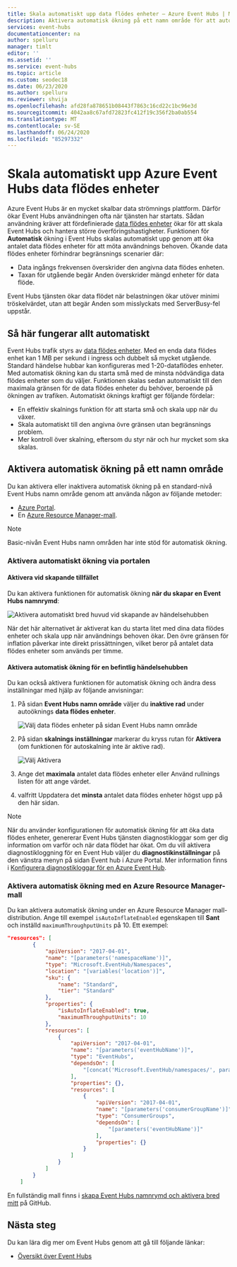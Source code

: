 ```yaml
---
title: Skala automatiskt upp data flödes enheter – Azure Event Hubs | Microsoft Docs
description: Aktivera automatisk ökning på ett namn område för att automatiskt skala upp data flödes enheter.
services: event-hubs
documentationcenter: na
author: spelluru
manager: timlt
editor: ''
ms.assetid: ''
ms.service: event-hubs
ms.topic: article
ms.custom: seodec18
ms.date: 06/23/2020
ms.author: spelluru
ms.reviewer: shvija
ms.openlocfilehash: afd28fa878651b08443f7863c16cd22c1bc96e3d
ms.sourcegitcommit: 4042aa8c67afd72823fc412f19c356f2ba0ab554
ms.translationtype: MT
ms.contentlocale: sv-SE
ms.lasthandoff: 06/24/2020
ms.locfileid: "85297332"
---
```

# <a name="automatically-scale-up-azure-event-hubs-throughput-units"></a>Skala automatiskt upp Azure Event Hubs data flödes enheter
Azure Event Hubs är en mycket skalbar data strömnings plattform. Därför ökar Event Hubs användningen ofta när tjänsten har startats. Sådan användning kräver att fördefinierade [data flödes enheter](event-hubs-scalability.md#throughput-units) ökar för att skala Event Hubs och hantera större överföringshastigheter. Funktionen för **Automatisk** ökning i Event Hubs skalas automatiskt upp genom att öka antalet data flödes enheter för att möta användnings behoven. Ökande data flödes enheter förhindrar begränsnings scenarier där:

* Data ingångs frekvensen överskrider den angivna data flödes enheten.
* Taxan för utgående begär Anden överskrider mängd enheter för data flöde.

Event Hubs tjänsten ökar data flödet när belastningen ökar utöver minimi tröskelvärdet, utan att begär Anden som misslyckats med ServerBusy-fel uppstår.

## <a name="how-auto-inflate-works"></a>Så här fungerar allt automatiskt

Event Hubs trafik styrs av [data flödes enheter](event-hubs-scalability.md#throughput-units). Med en enda data flödes enhet kan 1 MB per sekund i ingress och dubbelt så mycket utgående. Standard händelse hubbar kan konfigureras med 1-20-dataflödes enheter. Med automatisk ökning kan du starta små med de minsta nödvändiga data flödes enheter som du väljer. Funktionen skalas sedan automatiskt till den maximala gränsen för de data flödes enheter du behöver, beroende på ökningen av trafiken. Automatiskt öknings kraftigt ger följande fördelar:

- En effektiv skalnings funktion för att starta små och skala upp när du växer.
- Skala automatiskt till den angivna övre gränsen utan begränsnings problem.
- Mer kontroll över skalning, eftersom du styr när och hur mycket som ska skalas.

## <a name="enable-auto-inflate-on-a-namespace"></a>Aktivera automatisk ökning på ett namn område

Du kan aktivera eller inaktivera automatisk ökning på en standard-nivå Event Hubs namn område genom att använda någon av följande metoder:

- [Azure Portal](https://portal.azure.com).
- En [Azure Resource Manager-mall](https://github.com/Azure/azure-quickstart-templates/tree/master/201-eventhubs-create-namespace-and-enable-inflate).

> [!NOTE]
> Basic-nivån Event Hubs namn områden har inte stöd för automatisk ökning.

### <a name="enable-auto-inflate-through-the-portal"></a>Aktivera automatiskt ökning via portalen


#### <a name="enable-at-the-time-of-creation"></a>Aktivera vid skapande tillfället 
Du kan aktivera funktionen för automatisk ökning **när du skapar en Event Hubs namnrymd**:
 
![Aktivera automatiskt bred huvud vid skapande av händelsehubben](./media/event-hubs-auto-inflate/event-hubs-auto-inflate1.png)

När det här alternativet är aktiverat kan du starta litet med dina data flödes enheter och skala upp när användnings behoven ökar. Den övre gränsen för inflation påverkar inte direkt prissättningen, vilket beror på antalet data flödes enheter som används per timme.

#### <a name="enable-auto-inflate-for-an-existing-event-hub"></a>Aktivera automatisk ökning för en befintlig händelsehubben
Du kan också aktivera funktionen för automatisk ökning och ändra dess inställningar med hjälp av följande anvisningar: 
 
1. På sidan **Event Hubs namn område** väljer du **inaktive rad** under autoöknings **data flödes enheter**.  

    ![Välj data flödes enheter på sidan Event Hubs namn område](./media/event-hubs-auto-inflate/select-throughput-units.png)
2. På sidan **skalnings inställningar** markerar du kryss rutan för **Aktivera** (om funktionen för autoskalning inte är aktive rad).

    ![Välj Aktivera](./media/event-hubs-auto-inflate/scale-settings.png)
3. Ange det **maximala** antalet data flödes enheter eller Använd rullnings listen för att ange värdet. 
4. valfritt Uppdatera det **minsta** antalet data flödes enheter högst upp på den här sidan. 


> [!NOTE]
> När du använder konfigurationen för automatisk ökning för att öka data flödes enheter, genererar Event Hubs tjänsten diagnostikloggar som ger dig information om varför och när data flödet har ökat. Om du vill aktivera diagnostikloggning för en Event Hub väljer du **diagnostikinställningar** på den vänstra menyn på sidan Event hub i Azure Portal. Mer information finns i [Konfigurera diagnostikloggar för en Azure Event Hub](event-hubs-diagnostic-logs.md). 

### <a name="enable-auto-inflate-using-an-azure-resource-manager-template"></a>Aktivera automatisk ökning med en Azure Resource Manager-mall

Du kan aktivera automatisk ökning under en Azure Resource Manager mall-distribution. Ange till exempel `isAutoInflateEnabled` egenskapen till **Sant** och inställd `maximumThroughputUnits` på 10. Ett exempel:

```json
"resources": [
        {
            "apiVersion": "2017-04-01",
            "name": "[parameters('namespaceName')]",
            "type": "Microsoft.EventHub/Namespaces",
            "location": "[variables('location')]",
            "sku": {
                "name": "Standard",
                "tier": "Standard"
            },
            "properties": {
                "isAutoInflateEnabled": true,
                "maximumThroughputUnits": 10
            },
            "resources": [
                {
                    "apiVersion": "2017-04-01",
                    "name": "[parameters('eventHubName')]",
                    "type": "EventHubs",
                    "dependsOn": [
                        "[concat('Microsoft.EventHub/namespaces/', parameters('namespaceName'))]"
                    ],
                    "properties": {},
                    "resources": [
                        {
                            "apiVersion": "2017-04-01",
                            "name": "[parameters('consumerGroupName')]",
                            "type": "ConsumerGroups",
                            "dependsOn": [
                                "[parameters('eventHubName')]"
                            ],
                            "properties": {}
                        }
                    ]
                }
            ]
        }
    ]
```

En fullständig mall finns i [skapa Event Hubs namnrymd och aktivera bred mitt](https://github.com/Azure/azure-quickstart-templates/tree/master/201-eventhubs-create-namespace-and-enable-inflate) på GitHub.


## <a name="next-steps"></a>Nästa steg

Du kan lära dig mer om Event Hubs genom att gå till följande länkar:

* [Översikt över Event Hubs](event-hubs-what-is-event-hubs.md)

